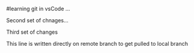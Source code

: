#learning git in vsCode ...

Second set of chnages...

Third set of changes

This line is written directly on remote branch to get pulled to local branch
